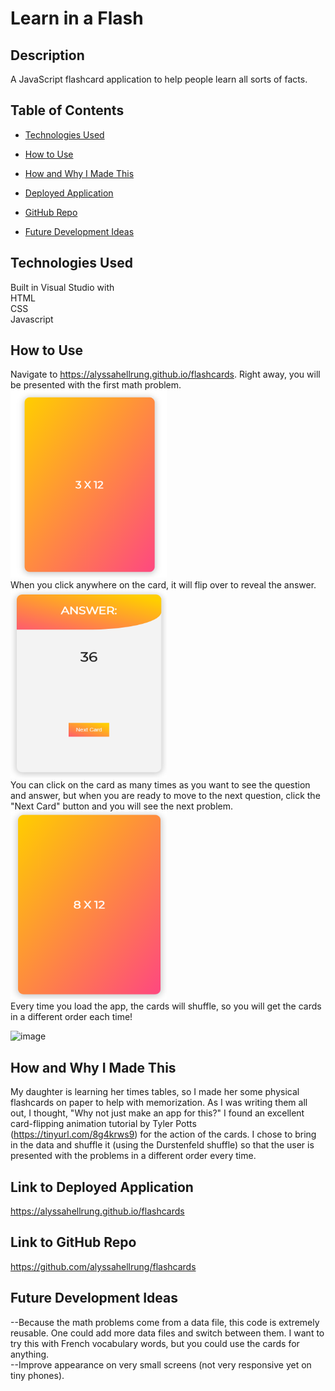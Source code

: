# Learn in a Flash  

## Description    
A JavaScript flashcard application to help people learn all sorts of facts.

## Table of Contents

* [Technologies Used](#technologies-used)

* [How to Use](#how-to-use)     

* [How and Why I Made This](#how-and-why-i-made-this)  

* [Deployed Application](#link-to-deployed-application)

* [GitHub Repo](#link-to-github-repo)

* [Future Development Ideas](#future-development-ideas)  

## Technologies Used    
Built in Visual Studio with          
HTML       
CSS    
Javascript           

## How to Use      
Navigate to https://alyssahellrung.github.io/flashcards. Right away, you will be presented with the first math problem.  
<img src="./images/shot1.png" width="250" height="300" />  
When you click anywhere on the card, it will flip over to reveal the answer.     
<img src="./images/shot2.png" width="250" height="300" />     
You can click on the card as many times as you want to see the question and answer, but when you are ready to move to the next question, click the "Next Card" button and you will see the next problem.  
<img src="./images/shot3.png" width="250" height="300" />       
Every time you load the app, the cards will shuffle, so you will get the cards in a different order each time!  

![image](./images/flashCardDemo.gif)    

## How and Why I Made This    
My daughter is learning her times tables, so I made her some physical flashcards on paper to help with memorization. As I was writing them all out, I thought, "Why not just make an app for this?" I found an excellent card-flipping animation tutorial by Tyler Potts (https://tinyurl.com/8g4krws9) for the action of the cards. I chose to bring in the data and shuffle it (using the Durstenfeld shuffle) so that the user is presented with the problems in a different order every time.

## Link to Deployed Application  
https://alyssahellrung.github.io/flashcards

## Link to GitHub Repo      
https://github.com/alyssahellrung/flashcards

## Future Development Ideas     
--Because the math problems come from a data file, this code is extremely reusable. One could add more data files and switch between them. I want to try this with French vocabulary words, but you could use the cards for anything.  
--Improve appearance on very small screens (not very responsive yet on tiny phones).